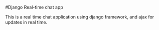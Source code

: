 #Django Real-time chat app

This is a real time chat application using django framework, and ajax for updates in real time.  
